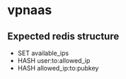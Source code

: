# vpnaas

## Expected redis structure

- SET available_ips
- HASH user:to:allowed_ip
- HASH allowed_ip:to:pubkey
